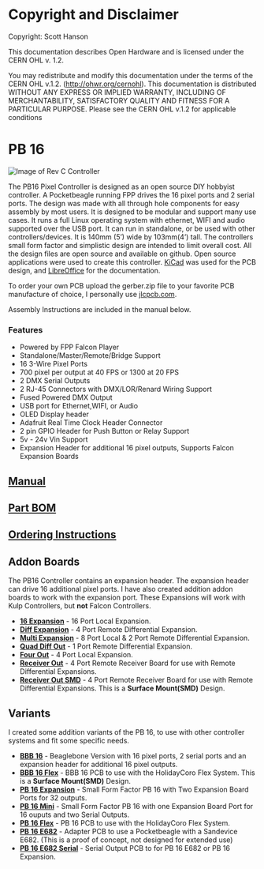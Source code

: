 # Copyright and Disclaimer
Copyright: Scott Hanson

This documentation describes Open Hardware and is licensed under the CERN OHL v. 1.2.

You may redistribute and modify this documentation under the terms of the CERN OHL v.1.2. (http://ohwr.org/cernohl). This documentation is distributed WITHOUT ANY EXPRESS OR IMPLIED WARRANTY, INCLUDING OF MERCHANTABILITY, SATISFACTORY QUALITY AND FITNESS FOR A PARTICULAR PURPOSE. Please see the CERN OHL v.1.2 for applicable conditions

# PB 16

![Image of Rev C Controller](https://github.com/computergeek1507/PB_16/raw/master/PB_16_rev_C.jpg)

The PB16 Pixel Controller is designed as an open source DIY hobbyist controller. A Pocketbeagle running FPP drives the 16 pixel ports and 2 serial ports. The design was made with all through hole components for easy assembly by most users. It is designed to be modular and support many use cases. It runs a full Linux operating system with ethernet, WIFI and audio supported over the USB port. It can run in standalone, or be used with other controllers/devices. It is 140mm (5’) wide by 103mm(4’) tall. The controllers small form factor and simplistic design are intended to limit overall cost. All the design files are open source and available on github. Open source applications were used to create this controller. [KiCad](http://kicad.org/) was used for the PCB design, and [LibreOffice](https://www.libreoffice.org/) for the documentation.

To order your own PCB upload the gerber.zip file to your favorite PCB manufacture of choice, I personally use [jlcpcb.com](https://jlcpcb.com/).

Assembly Instructions are included in the manual below.

### Features
* Powered by FPP Falcon Player
* Standalone/Master/Remote/Bridge Support
* 16 3-Wire Pixel Ports
* 700 pixel per output at 40 FPS or 1300 at 20 FPS
* 2 DMX Serial Outputs
* 2 RJ-45 Connectors with DMX/LOR/Renard Wiring Support
* Fused Powered DMX Output
* USB port for Ethernet,WIFI, or Audio
* OLED Display header
* Adafruit Real Time Clock Header Connector
* 2 pin GPIO Header for Push Button or Relay Support
* 5v - 24v Vin Support
* Expansion Header for additional 16 pixel outputs, Supports Falcon Expansion Boards

## [Manual](https://github.com/computergeek1507/PB_16/raw/master/FPP%20PB16%20Pixel%20Controller%20Manual%20and%20Assembly%20Guide.pdf)

## [Part BOM](https://github.com/computergeek1507/PB_16/raw/master/PB16_Bom.ods)

## [Ordering Instructions](https://github.com/computergeek1507/PB_16/blob/master/JLC_PCB.md)

## Addon Boards

The PB16 Controller contains an expansion header. The expansion header can drive 16 additional pixel ports. I have also created addition addon boards to work with the expansion port. These Expansions will work with Kulp Controllers, but **not** Falcon Controllers.

* [**16 Expansion**](16_Expansion/README.md) - 16 Port Local Expansion.
* [**Diff Expansion**](Diff_Expansion/README.md) - 4 Port Remote Differential Expansion.
* [**Multi Expansion**](Multi_Expansion/README.md) - 8 Port Local & 2 Port Remote Differential Expansion.
* [**Quad Diff Out**](Quad_Diff_Out/README.md) - 1 Port Remote Differential Expansion.
* [**Four Out**](Four_Out/README.md) - 4 Port Local Expansion.
* [**Receiver Out**](Receiver_Out/README.md) - 4 Port Remote Receiver Board for use with Remote Differential Expansions.
* [**Receiver Out SMD**](Receiver_Out_SMD/README.md) - 4 Port Remote Receiver Board for use with Remote Differential Expansions. This is a **Surface Mount(SMD)** Design.

## Variants

I created some addition variants of the PB 16, to use with other controller systems and fit some specific needs.

* [**BBB 16**](BBB_16/README.md) - Beaglebone Version with 16 pixel ports, 2 serial ports and an expansion header for additional 16 pixel outputs.
* [**BBB 16 Flex**](BBB_16_Flex/README.md) - BBB 16 PCB to use with the HolidayCoro Flex System. This is a **Surface Mount(SMD)** Design.
* [**PB 16 Expansion**](PB_16_Expansion/README.md) - Small Form Factor PB 16 with Two Expansion Board Ports for 32 outputs.
* [**PB 16 Mini**](PB_16_Mini/README.md) - Small Form Factor PB 16 with one Expansion Board Port for 16 ouputs and two Serial Outputs.
* [**PB 16 Flex**](PB_16_Flex/README.md) - PB 16 PCB to use with the HolidayCoro Flex System.
* [**PB 16 E682**](PB_16_E682/README.md) - Adapter PCB to use a Pocketbeagle with a Sandevice E682. (This is a proof of concept, not designed for extended use)
* [**PB 16 E682 Serial**](PB_16_E682_Serial/README.md) - Serial Output PCB to for PB 16 E682 or PB 16 Expansion.

